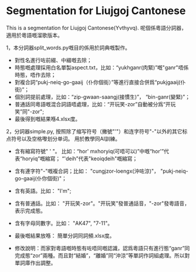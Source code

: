 # Segmentation for Liujgoj Cantonese
This is a segmentation for Liujgoj Cantonese(Yvthyvq).  呢個係粵語分詞器，適用於粵語嘅溜歌版本。

1，本分詞器split_words.py嘅目的係用於詞典嘅製作。

* 對性名進行咗前綴、中綴嘅去除；
* 時態嘅處理採用白名單製aspect.txt，比如：“yukhganr(肉緊)”嘅"ganr"唔係時態，唔作去除；
* 對複合詞“pukj-neiq-go-gaaij（仆你個街）”等進行直接合併爲“pukjgaaij(仆街)”；
* 個別詞提前處理，比如：“zip-gwaan-saangj(接慣生)”， “bin-ganr(變緊)”；
* 普通話同粵語嘅混合詞語唔處理，比如：“开玩笑-zor”自動被分爲“开玩笑”同"-zor";
* 最後得到嘅結果喺4.xlsx度。


2，分詞器simple.py, 按照除了缩写符号（撇號"'"）和连字符号"-"以外的其它标点符号以及空格嚟划分单词。 用於教學同AI訓練。

* 含有縮寫符號" ' "。 比如：“hor' mxhoryiq(可唔可以)”中嘅“hor'”代表“horyiq”嘅縮寫； “'deih”代表"keoiqdeih"嘅縮寫；
* 含有連字符"-"嘅複合詞；比如： "cungjzor-loengx(沖咗涼)"， "pukj-neiq-go-gaaij(仆你個街)"；
* 含有英語。比如： "I'm";
* 含有普通話。比如： "开玩笑-zor"。"开玩笑"發普通話音，"-zor"發粵語音，表示完成態。
* 含有字母同數字。比如： "AK47", "7-11"。
* 最後嘅結果放喺： 簡單分詞同詞頻.xlsx度。

* 修改說明：而家對粵語嘅時態有咗唔同嘅認識，認爲粵語只有進行態“ganr”同完成態“zor”兩種。而且對“結婚”，“離婚”同“沖涼”等單詞作詞組處理。所以對單詞庫作出調整。